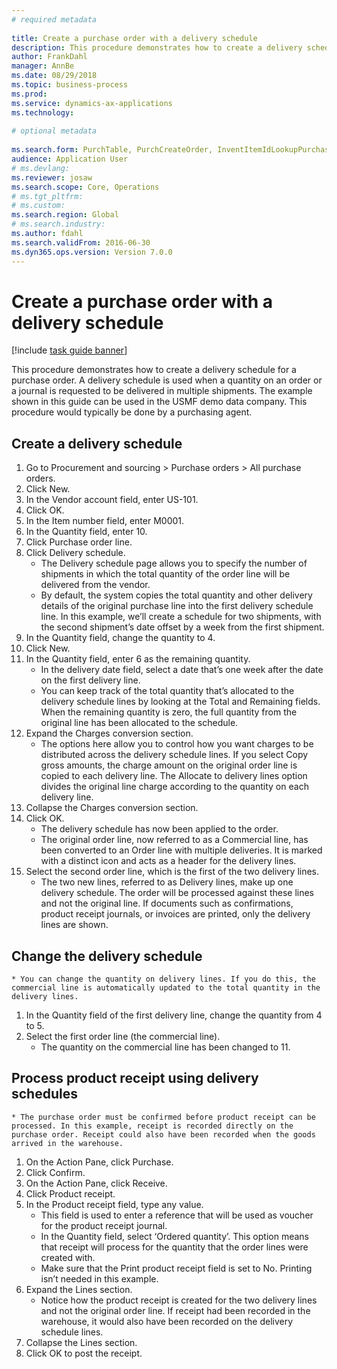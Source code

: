 ```yaml
--- 
# required metadata 
 
title: Create a purchase order with a delivery schedule
description: This procedure demonstrates how to create a delivery schedule for a purchase order. 
author: FrankDahl
manager: AnnBe 
ms.date: 08/29/2018
ms.topic: business-process 
ms.prod:  
ms.service: dynamics-ax-applications 
ms.technology:  
 
# optional metadata 
 
ms.search.form: PurchTable, PurchCreateOrder, InventItemIdLookupPurchase, PurchDeliverySchedule, PurchEditLines   
audience: Application User 
# ms.devlang:  
ms.reviewer: josaw
ms.search.scope: Core, Operations 
# ms.tgt_pltfrm:  
# ms.custom:  
ms.search.region: Global
# ms.search.industry: 
ms.author: fdahl
ms.search.validFrom: 2016-06-30 
ms.dyn365.ops.version: Version 7.0.0 
---
```

# Create a purchase order with a delivery schedule

[!include [task guide banner](../../includes/task-guide-banner.md)]

This procedure demonstrates how to create a delivery schedule for a purchase order. A delivery schedule is used when a quantity on an order or a journal is requested to be delivered in multiple shipments. The example shown in this guide can be used in the USMF demo data company. This procedure would typically be done by a purchasing agent.


## Create a delivery schedule
1. Go to Procurement and sourcing > Purchase orders > All purchase orders.
2. Click New.
3. In the Vendor account field, enter US-101.
4. Click OK.
5. In the Item number field, enter M0001.
6. In the Quantity field, enter 10.
7. Click Purchase order line.
8. Click Delivery schedule.
    * The Delivery schedule page allows you to specify the number of shipments in which the total quantity of the order line will be delivered from the vendor.  
    * By default, the system copies the total quantity and other delivery details of the original purchase line into the first delivery schedule line. In this example, we’ll create a schedule for two shipments, with the second shipment’s date offset by a week from the first shipment.  
9. In the Quantity field, change the quantity to 4.
10. Click New.
11. In the Quantity field, enter 6 as the remaining quantity.
    * In the delivery date field, select a date that’s one week after the date on the first delivery line.  
    * You can keep track of the total quantity that’s allocated to the delivery schedule lines by looking at the Total and Remaining fields. When the remaining quantity is zero, the full quantity from the original line has been allocated to the schedule.  
12. Expand the Charges conversion section.
    * The options here allow you to control how you want charges to be distributed across the delivery schedule lines. If you select Copy gross amounts, the charge amount on the original order line is copied to each delivery line. The Allocate to delivery lines option divides the original line charge according to the quantity on each delivery line.  
13. Collapse the Charges conversion section.
14. Click OK.
    * The delivery schedule has now been applied to the order.  
    * The original order line, now referred to as a Commercial line, has been converted to an Order line with multiple deliveries. It is marked with a distinct icon and acts as a header for the delivery lines.  
15. Select the second order line, which is the first of the two delivery lines.
    * The two new lines, referred to as Delivery lines, make up one delivery schedule. The order will be processed against these lines and not the original line. If documents such as confirmations, product receipt journals, or invoices are printed, only the delivery lines are shown.  

## Change the delivery schedule
    * You can change the quantity on delivery lines. If you do this, the commercial line is automatically updated to the total quantity in the delivery lines.  
1. In the Quantity field of the first delivery line, change the quantity from 4 to 5.
2. Select the first order line (the commercial line).
    * The quantity on the commercial line has been changed to 11.  

## Process product receipt using delivery schedules
    * The purchase order must be confirmed before product receipt can be processed. In this example, receipt is recorded directly on the purchase order. Receipt could also have been recorded when the goods arrived in the warehouse.  
1. On the Action Pane, click Purchase.
2. Click Confirm.
3. On the Action Pane, click Receive.
4. Click Product receipt.
5. In the Product receipt field, type any value.
    * This field is used to enter a reference that will be used as voucher for the product receipt journal.  
    * In the Quantity field, select ‘Ordered quantity’. This option means that receipt will process for the quantity that the order lines were created with.  
    * Make sure that the Print product receipt field is set to No. Printing isn’t needed in this example.  
6. Expand the Lines section.
    * Notice how the product receipt is created for the two delivery lines and not the original order line. If receipt had been recorded in the warehouse, it would also have been recorded on the delivery schedule lines.  
7. Collapse the Lines section.
8. Click OK to post the receipt.

